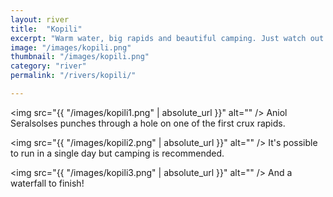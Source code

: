 ```yaml
---
layout: river
title:  "Kopili"
excerpt: "Warm water, big rapids and beautiful camping. Just watch out for elephants"
image: "/images/kopili.png"
thumbnail: "/images/kopili.png"
category: "river"
permalink: "/rivers/kopili/"

---
```


<span class="image fit"><img src="{{ "/images/kopili1.png" | absolute_url }}" alt="" /></span>
Aniol Seralsolses punches through a hole on one of the first crux rapids.



<span class="image fit"><img src="{{ "/images/kopili2.png" | absolute_url }}" alt="" /></span>
It's possible to run in a single day but camping is recommended.


<span class="image fit"><img src="{{ "/images/kopili3.png" | absolute_url }}" alt="" /></span>
And a waterfall to finish!
